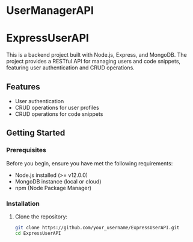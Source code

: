 # UserManagerAPI
# ExpressUserAPI

This is a backend project built with Node.js, Express, and MongoDB. The project provides a RESTful API for managing users and code snippets, featuring user authentication and CRUD operations.

## Features

- User authentication
- CRUD operations for user profiles
- CRUD operations for code snippets

## Getting Started

### Prerequisites

Before you begin, ensure you have met the following requirements:

- Node.js installed (>= v12.0.0)
- MongoDB instance (local or cloud)
- npm (Node Package Manager)

### Installation

1. Clone the repository:

   ```sh
   git clone https://github.com/your_username/ExpressUserAPI.git
   cd ExpressUserAPI
